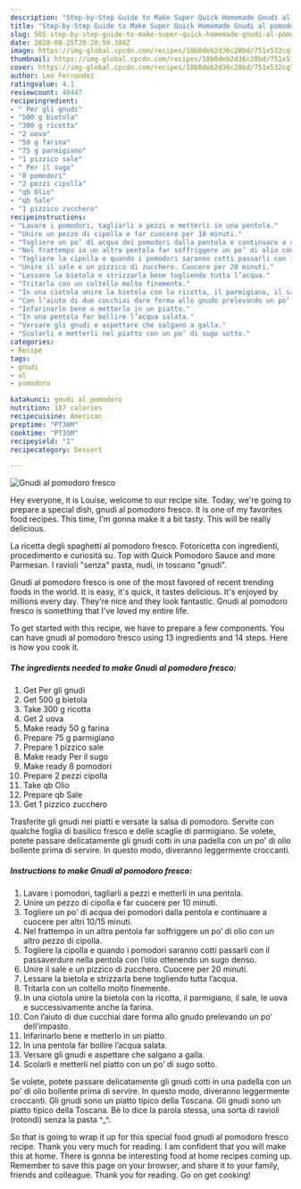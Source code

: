 ```yaml
---
description: "Step-by-Step Guide to Make Super Quick Homemade Gnudi al pomodoro fresco"
title: "Step-by-Step Guide to Make Super Quick Homemade Gnudi al pomodoro fresco"
slug: 505-step-by-step-guide-to-make-super-quick-homemade-gnudi-al-pomodoro-fresco
date: 2020-08-25T20:20:59.388Z
image: https://img-global.cpcdn.com/recipes/18b0deb2d36c28bd/751x532cq70/gnudi-al-pomodoro-fresco-recipe-main-photo.jpg
thumbnail: https://img-global.cpcdn.com/recipes/18b0deb2d36c28bd/751x532cq70/gnudi-al-pomodoro-fresco-recipe-main-photo.jpg
cover: https://img-global.cpcdn.com/recipes/18b0deb2d36c28bd/751x532cq70/gnudi-al-pomodoro-fresco-recipe-main-photo.jpg
author: Leo Fernandez
ratingvalue: 4.1
reviewcount: 40447
recipeingredient:
- " Per gli gnudi"
- "500 g bietola"
- "300 g ricotta"
- "2 uova"
- "50 g farina"
- "75 g parmigiano"
- "1 pizzico sale"
- " Per il sugo"
- "8 pomodori"
- "2 pezzi cipolla"
- "qb Olio"
- "qb Sale"
- "1 pizzico zucchero"
recipeinstructions:
- "Lavare i pomodori, tagliarli a pezzi e metterli in una pentola."
- "Unire un pezzo di cipolla e far cuocere per 10 minuti."
- "Togliere un po’ di acqua dei pomodori dalla pentola e continuare a cuocere per altri 10/15 minuti."
- "Nel frattempo in un altra pentola far soffriggere un po’ di olio con un altro pezzo di cipolla."
- "Togliere la cipolla e quando i pomodori saranno cotti passarli con il passaverdure nella pentola con l’olio ottenendo un sugo denso."
- "Unire il sale e un pizzico di zucchero. Cuocere per 20 minuti."
- "Lessare la bietola e strizzarla bene togliendo tutta l’acqua."
- "Tritarla con un coltello molto finemente."
- "In una ciotola unire la bietola con la ricotta, il parmigiano, il sale, le uova e successivamente anche la farina."
- "Con l’aiuto di due cucchiai dare forma allo gnudo prelevando un po’ dell’impasto."
- "Infarinarlo bene e metterlo in un piatto."
- "In una pentola far bollire l’acqua salata."
- "Versare gli gnudi e aspettare che salgano a galla."
- "Scolarli e metterli nel piatto con un po’ di sugo sotto."
categories:
- Recipe
tags:
- gnudi
- al
- pomodoro

katakunci: gnudi al pomodoro 
nutrition: 187 calories
recipecuisine: American
preptime: "PT30M"
cooktime: "PT35M"
recipeyield: "1"
recipecategory: Dessert

---
```



![Gnudi al pomodoro fresco](https://img-global.cpcdn.com/recipes/18b0deb2d36c28bd/751x532cq70/gnudi-al-pomodoro-fresco-recipe-main-photo.jpg)

Hey everyone, it is Louise, welcome to our recipe site. Today, we're going to prepare a special dish, gnudi al pomodoro fresco. It is one of my favorites food recipes. This time, I'm gonna make it a bit tasty. This will be really delicious.

La ricetta degli spaghetti al pomodoro fresco. Fotoricetta con ingredienti, procedimento e curiosità su. Top with Quick Pomodoro Sauce and more Parmesan. I ravioli &#34;senza&#34; pasta, nudi, in toscano &#34;gnudi&#34;.

Gnudi al pomodoro fresco is one of the most favored of recent trending foods in the world. It is easy, it's quick, it tastes delicious. It's enjoyed by millions every day. They're nice and they look fantastic. Gnudi al pomodoro fresco is something that I've loved my entire life.


To get started with this recipe, we have to prepare a few components. You can have gnudi al pomodoro fresco using 13 ingredients and 14 steps. Here is how you cook it.

<!--inarticleads1-->

##### The ingredients needed to make Gnudi al pomodoro fresco:

1. Get  Per gli gnudi
1. Get 500 g bietola
1. Take 300 g ricotta
1. Get 2 uova
1. Make ready 50 g farina
1. Prepare 75 g parmigiano
1. Prepare 1 pizzico sale
1. Make ready  Per il sugo
1. Make ready 8 pomodori
1. Prepare 2 pezzi cipolla
1. Take qb Olio
1. Prepare qb Sale
1. Get 1 pizzico zucchero


Trasferite gli gnudi nei piatti e versate la salsa di pomodoro. Servite con qualche foglia di basilico fresco e delle scaglie di parmigiano. Se volete, potete passare delicatamente gli gnudi cotti in una padella con un po&#39; di olio bollente prima di servire. In questo modo, diveranno leggermente croccanti. 

<!--inarticleads2-->

##### Instructions to make Gnudi al pomodoro fresco:

1. Lavare i pomodori, tagliarli a pezzi e metterli in una pentola.
1. Unire un pezzo di cipolla e far cuocere per 10 minuti.
1. Togliere un po’ di acqua dei pomodori dalla pentola e continuare a cuocere per altri 10/15 minuti.
1. Nel frattempo in un altra pentola far soffriggere un po’ di olio con un altro pezzo di cipolla.
1. Togliere la cipolla e quando i pomodori saranno cotti passarli con il passaverdure nella pentola con l’olio ottenendo un sugo denso.
1. Unire il sale e un pizzico di zucchero. Cuocere per 20 minuti.
1. Lessare la bietola e strizzarla bene togliendo tutta l’acqua.
1. Tritarla con un coltello molto finemente.
1. In una ciotola unire la bietola con la ricotta, il parmigiano, il sale, le uova e successivamente anche la farina.
1. Con l’aiuto di due cucchiai dare forma allo gnudo prelevando un po’ dell’impasto.
1. Infarinarlo bene e metterlo in un piatto.
1. In una pentola far bollire l’acqua salata.
1. Versare gli gnudi e aspettare che salgano a galla.
1. Scolarli e metterli nel piatto con un po’ di sugo sotto.


Se volete, potete passare delicatamente gli gnudi cotti in una padella con un po&#39; di olio bollente prima di servire. In questo modo, diveranno leggermente croccanti. Gli gnudi sono un piatto tipico della Toscana. Gli gnudi sono un piatto tipico della Toscana. Bè lo dice la parola stessa, una sorta di ravioli (rotondi) senza la pasta ^_^. 

So that is going to wrap it up for this special food gnudi al pomodoro fresco recipe. Thank you very much for reading. I am confident that you will make this at home. There is gonna be interesting food at home recipes coming up. Remember to save this page on your browser, and share it to your family, friends and colleague. Thank you for reading. Go on get cooking!
